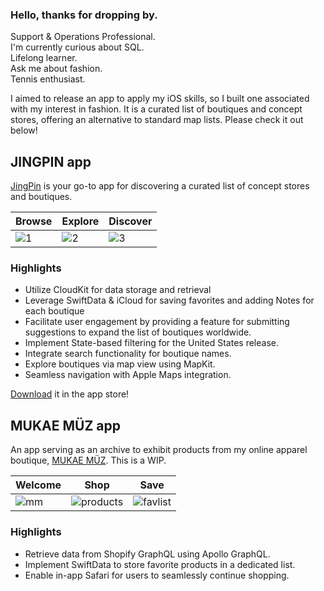 ### Hello, thanks for dropping by.

<!--
**orgcottontee/orgcottontee** is a ✨ _special_ ✨ repository because its `README.md` (this file) appears on your GitHub profile.

Here are some ideas to get you started:

- 🔭 I’m currently working on ...

- 🌱 I’m currently learning ...
- 👯 I’m looking to collaborate on ...
- 🤔 I’m looking for help with ...
- 💬 Ask me about ...
- 📫 How to reach me: ...
- 😄 Pronouns: ...
- ⚡ Fun fact: ...
-->

Support & Operations Professional. </br>
I'm currently curious about SQL. </br>
Lifelong learner. </br>
Ask me about fashion. </br>
Tennis enthusiast. </br>

I aimed to release an app to apply my iOS skills, so I built one associated with my interest in fashion. It is a curated list of boutiques and concept stores, offering an alternative to standard map lists. Please check it out below!

## JINGPIN app
[JingPin](https://apps.apple.com/us/app/jingpin/id6502470376) is your go-to app for discovering a curated list of concept stores and boutiques. 

| Browse	                            | Explore                             | Discover                            |
| ----------------------------------- | ----------------------------------- | ----------------------------------- |
|![1](https://github.com/orgcottontee/orgcottontee/assets/86264121/305a3b31-1635-4e6d-a013-c89d9f7827ba)|![2](https://github.com/orgcottontee/orgcottontee/assets/86264121/c83ba2f7-e55d-4b2e-889f-8f256d4656c9)|![3](https://github.com/orgcottontee/orgcottontee/assets/86264121/8b286f11-7d4e-41f3-9e6f-f00dd16528b1)|

### Highlights
- Utilize CloudKit for data storage and retrieval
- Leverage SwiftData & iCloud for saving favorites and adding Notes for each boutique
- Facilitate user engagement by providing a feature for submitting suggestions to expand the list of boutiques worldwide.
- Implement State-based filtering for the United States release.
- Integrate search functionality for boutique names.
- Explore boutiques via map view using MapKit.
- Seamless navigation with Apple Maps integration.

[Download](https://apps.apple.com/us/app/jingpin/id6502470376) it in the app store!

## MUKAE MÜZ app
An app serving as an archive to exhibit products from my online apparel boutique, [MUKAE MÜZ](https://www.mukaemuz.co). This is a WIP.

| Welcome | Shop | Save |
| ----------------------------------- | ----------------------------------- | ------------------------------------------- |
| ![mm](https://github.com/orgcottontee/orgcottontee/assets/86264121/8b790e6b-2e60-4db5-a7a0-ce7fc85cfa4a) | ![products](https://github.com/orgcottontee/orgcottontee/assets/86264121/c6b58d4e-e8a1-42c0-a8b6-d23346cf6cd4) | ![favlist](https://github.com/orgcottontee/orgcottontee/assets/86264121/2fe85be6-1bc1-4bda-b746-d4fb71005965) |

### Highlights
- Retrieve data from Shopify GraphQL using Apollo GraphQL.
- Implement SwiftData to store favorite products in a dedicated list.
- Enable in-app Safari for users to seamlessly continue shopping.
